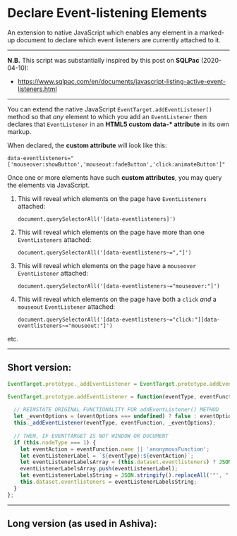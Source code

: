 # Declare Event-listening Elements
An extension to native JavaScript which enables any element in a marked-up document to declare which event listeners are currently attached to it.
_______

**N.B.** This script was substantially inspired by this post on **SQLPac** (2020-04-10):
 - https://www.sqlpac.com/en/documents/javascript-listing-active-event-listeners.html
________

You can extend the native JavaScript `EventTarget.addEventListener()` method so that *any* element to which you add an `EventListener` then declares that `EventListener` in an **HTML5 custom data-\* attribute** in its own markup.

When declared, the **custom attribute** will look like this:

    data-eventlisteners="['mouseover:showButton','mouseout:fadeButton','click:animateButton']"

Once one or more elements have such **custom attributes**, you may query the elements via JavaScript.

 1. This will reveal which elements on the page have `EventListeners` attached:

    `document.querySelectorAll('[data-eventlisteners]')`

 2. This will reveal which elements on the page have more than one `EventListeners` attached:

    `document.querySelectorAll('[data-eventlisteners~=","]')`

 3. This will reveal which elements on the page have a `mouseover` `EventListener` attached:

    `document.querySelectorAll('[data-eventlisteners~="mouseover:"]')`

 4. This will reveal which elements on the page have both a `click` *and* a `mouseout` `EventListener` attached:

    `document.querySelectorAll('[data-eventlisteners~="click:"][data-eventlisteners~="mouseout:"]')`

etc.

_________

## Short version:

```js
EventTarget.prototype._addEventListener = EventTarget.prototype.addEventListener;

EventTarget.prototype.addEventListener = function(eventType, eventFunction, eventOptions) {
  
  // REINSTATE ORIGINAL FUNCTIONALITY FOR addEventListener() METHOD
  let _eventOptions = (eventOptions === undefined) ? false : eventOptions;
  this._addEventListener(eventType, eventFunction, _eventOptions);
   
  // THEN, IF EVENTTARGET IS NOT WINDOW OR DOCUMENT
  if (this.nodeType === 1) {
    let eventAction = eventFunction.name || 'anonymousFunction';
    let eventListenerLabel = `${eventType}:${eventAction}`;
    let eventListenerLabelsArray = (this.dataset.eventlisteners) ? JSON.parse(this.dataset.eventlisteners) : [];
    eventListenerLabelsArray.push(eventListenerLabel);
    let eventListenerLabelsString = JSON.stringify().replaceAll('"', "'");
    this.dataset.eventlisteners = eventListenerLabelsString;
  }
};
```

_____

## Long version (as used in Ashiva):

